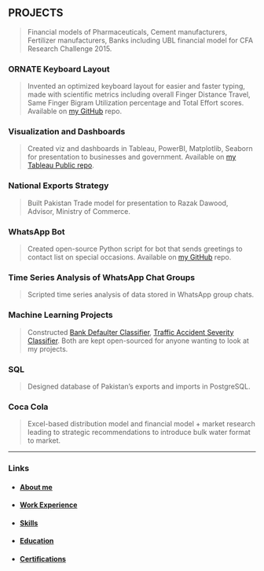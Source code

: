 ## PROJECTS

> Financial models of Pharmaceuticals, Cement manufacturers, Fertilizer manufacturers, Banks including UBL financial model for CFA Research Challenge 2015.

### ORNATE Keyboard Layout
    
> Invented an optimized keyboard layout for easier and faster typing, made with scientific metrics including overall Finger Distance Travel, Same Finger Bigram Utilization percentage and Total Effort scores. Available on [my GitHub](https://github.com/sazk07/ORNATE-Optimized-Keyboard-Layout-Project) repo.

### Visualization and Dashboards

> Created viz and dashboards in Tableau, PowerBI, Matplotlib, Seaborn for presentation to businesses and government. Available on [my Tableau Public repo](https://www.public.tableau.com/app/profile/shahan.arshad).

### National Exports Strategy

> Built Pakistan Trade model for presentation to Razak Dawood, Advisor, Ministry of Commerce. 

### WhatsApp Bot

> Created open-source Python script for bot that sends greetings to contact list on special occasions. Available on [my GitHub](https://github.com/sazk07/Whatsapp-Eid-Greeting-Bot) repo.

### Time Series Analysis of WhatsApp Chat Groups

> Scripted time series analysis of data stored in WhatsApp group chats.

### Machine Learning Projects

> Constructed [Bank Defaulter Classifier](https://github.com/sazk07/IBM-Data-Science-Bank-Customer-Classifier-Project), [Traffic Accident Severity Classifier](https://github.com/sazk07/Collision-Severity-Detection-MachineLearning-Project). Both are kept open-sourced for anyone wanting to look at my projects.

### SQL

> Designed database of Pakistan’s exports and imports in PostgreSQL.

### Coca Cola

> Excel-based distribution model and financial model + market research leading to strategic recommendations to introduce bulk water format to market.

---

### Links



- #### [About me](./index.md)



- #### [Work Experience](./work_experience.md)



- #### [Skills](./skills.md)



- #### [Education](./education.md)



- #### [Certifications](./certifications.md)
